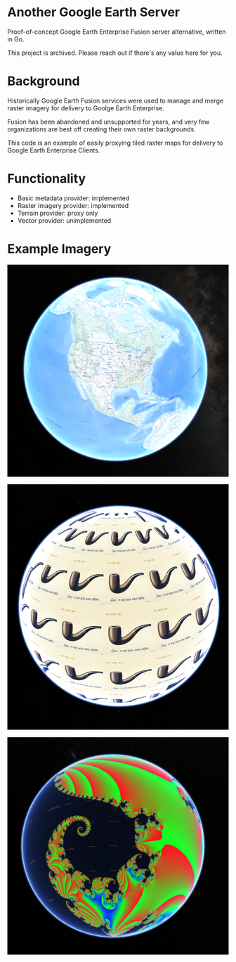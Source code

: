 # Another Google Earth Server

Proof-of-concept Google Earth Enterprise Fusion server alternative, written in Go.

This project is archived.  Please reach out if there's any value here for you.

# Background

Historically Google Earth Fusion services were used to manage and merge raster imagery for delivery to Goolge Earth Enterprise.

Fusion has been abandoned and unsupported for years, and very few organizations are best off creating their own raster backgrounds.

This code is an example of easily proxying tiled raster maps for delivery to Google Earth Enterprise Clients.

# Functionality

 - Basic metadata provider: implemented
 - Raster imagery provider:  implemented
 - Terrain provider: proxy only
 - Vector provider: unimplemented

# Example Imagery

![Alt text](images/nationalmap.png)

![Alt text](images/pipe.png)

![Alt text](images/fractal.png)